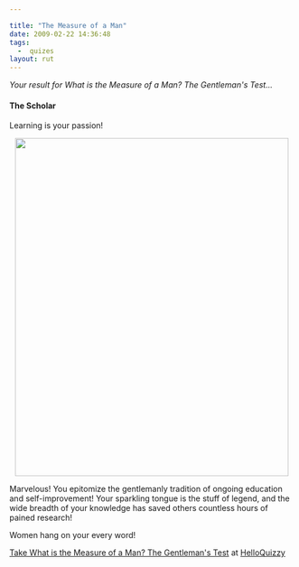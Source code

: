 ```yaml
---

title: "The Measure of a Man"
date: 2009-02-22 14:36:48
tags:
  -  quizes
layout: rut
---
```


<p><em>
				        Your result for What is the Measure of a Man? The Gentleman's Test...
				        </em></p>
<h4>The Scholar</h4>
<p>Learning is your passion!</p>
<p style="text-align:center"><img src="http://cdn.okcimg.com/php/load_okc_image.php/images/0x0/0x0/0/5889219740609211288.jpeg" width="484" height="599"  /></p>

<div><p>   Marvelous!  You epitomize the gentlemanly tradition of ongoing education and self-improvement!  Your sparkling tongue is the stuff of legend, and the wide breadth of your knowledge has saved others countless hours of pained research!</p>
<p>  Women hang on your every word!</p></div>

<p><a href="http://www.helloquizzy.com/tests/what-is-the-measure-of-a-man-the-gentlemans-test">Take What is the Measure of a Man? The Gentleman's Test</a> at <a href="http://www.helloquizzy.com/">HelloQuizzy</a></p>


